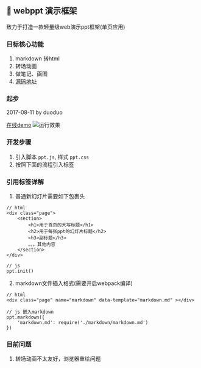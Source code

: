 ## :rabbit: webppt 演示框架
致力于打造一款轻量级web演示ppt框架(单页应用)

### 目标核心功能
1. markdown 转html
2. 转场动画
3. 做笔记、画图
4. [源码地址](https://github.com/lduoduo/webppt/blob/master/wp/src/lib/ppt.js)

### 起步
2017-08-11 by duoduo

[在线demo](https://ldodo.cc/webppt)
![运行效果](http://wx2.sinaimg.cn/mw1024/74d94e2egy1fig9p5w8bkj212h0kzjxm.jpg)


### 开发步骤
1. 引入脚本 `ppt.js`, 样式 `ppt.css`
2. 按照下面的流程引入标签

### 引用标签详解

1. 普通新幻灯片需要如下包裹头
```
// html
<div class="page">
    <section>
        <h1>用于首页的大写标题</h1>
        <h2>用于每张ppt的幻灯片标题</h2>
        <h3>副标题</h3>
        。。。其他内容
    </section>
</div>

// js
ppt.init()
```

2. markdown文件插入格式(需要开启webpack编译)
```
// html
<div class="page" name="markdown" data-template="markdown.md" ></div>

// js 嵌入markdown
ppt.markdown({
    'markdown.md': require('./markdown/markdown.md')
})
```

### 目前问题
1. 转场动画不太友好，浏览器重绘问题